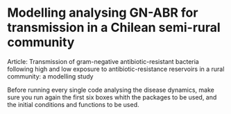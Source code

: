 # Modelling analysing GN-ABR for transmission in a Chilean semi-rural community 
Article: Transmission of gram-negative antibiotic-resistant bacteria following high and low exposure to antibiotic-resistance reservoirs in a rural community: a modelling study

Before running every single code analysing the disease dynamics, make sure you run again the first six boxes whith the packages to be used, and the initial conditions and functions to be used.
